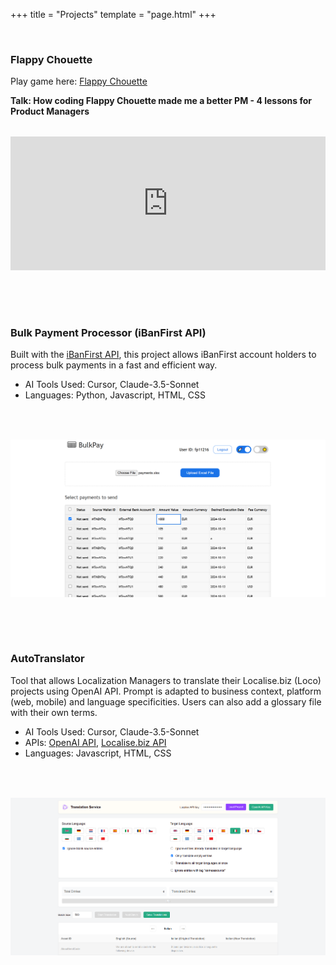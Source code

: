 +++
title = "Projects"
template = "page.html"
+++

<br/>

### Flappy Chouette

Play game here: [Flappy Chouette](https://flappychouette.fun/)

<b>Talk: How coding Flappy Chouette made me a better PM - 4 lessons for Product Managers</b>

<div class="media-grid">
    <div class="media-item" style="max-width: 800px; margin: 0 auto; width: 100%; display: flex; justify-content: center;">
        <div style="position: relative; width: 100%; padding-bottom: 42.55%; background-color: transparent;">
            <iframe 
                style="position: absolute; top: 0; right: 0; bottom: 0; left: 0; margin: auto; width: 100%; height: 100%;" 
                src="https://www.youtube.com/embed/L4YNFWIb3ec?controls=1&modestbranding=1&rel=0&showinfo=0&iv_load_policy=3" 
                frameborder="0" 
                allowfullscreen>
            </iframe>
        </div>
    </div>
</div>

<br/>
<br/>

### Bulk Payment Processor (iBanFirst API)
Built with the [iBanFirst API](https://docs.ibanfirst.com/), this project allows iBanFirst account holders to process bulk payments in a fast and efficient way.

- AI Tools Used: Cursor, Claude-3.5-Sonnet
- Languages: Python, Javascript, HTML, CSS

<br/>

<div class="media-grid">
    <div class="media-item">
        <img src="/images/bulkpay.png" alt="Bulk Payment Processor" loading="lazy" width="100%">
    </div>
</div>

<br/>
<br/>

### AutoTranslator
Tool that allows Localization Managers to translate their Localise.biz (Loco) projects using OpenAI API. Prompt is adapted to business context, platform (web, mobile) and language specificities. Users can also add a glossary file with their own terms.

- AI Tools Used: Cursor, Claude-3.5-Sonnet
- APIs: [OpenAI API](https://platform.openai.com/docs/api-reference/introduction), [Localise.biz API](https://localise.biz/api)
- Languages: Javascript, HTML, CSS

<br/>

<div class="media-grid">
    <div class="media-item">
        <img src="/images/autotranslator.png" alt="AutoTranslator" loading="lazy" width="100%">
    </div>
</div>

<br/>


<style>

.media-grid {
    display: grid;
    gap: 2rem;
    margin: 2rem 0;
}

/* Video container takes full width */
.media-grid:first-of-type {
    display: block !important;
}

/* Images are in a 2-column grid */
.media-grid:last-of-type {
    grid-template-columns: repeat(2, 1fr);
}

/* Make last item full width if it's alone in its row */
.media-grid:last-of-type .media-item:last-child:nth-child(2n + 1) {
    grid-column: 1 / -1;
}

.media-item {
    display: flex;
    justify-content: center;
    align-items: center;
}

.media-item img, 
.media-item video {
    width: 100%;
    height: 100%;
    object-fit: cover;
    border: none !important;
    outline: none !important;
    align-self: center;
}
</style>